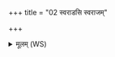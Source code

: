 +++
title = "02 स्वराडसि स्वराजम्"

+++
<details><summary>मूलम् (WS)</summary>

स्वराडसि स्वराजं मा कृणु तस्यास्ते मधु भक्षीय ॥ २ ॥
</details>